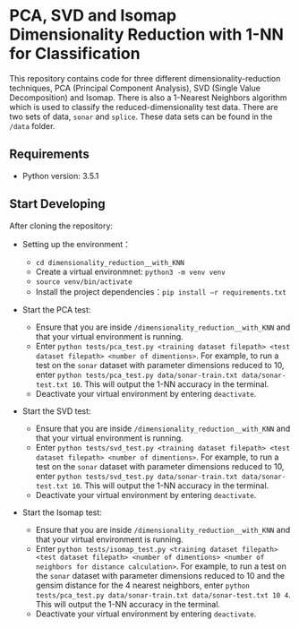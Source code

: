 # PCA, SVD and Isomap Dimensionality Reduction with 1-NN for Classification

This repository contains code for three different dimensionality-reduction techniques, 
PCA (Principal Component Analysis), SVD (Single Value Decomposition) and Isomap.
There is also a 1-Nearest Neighbors algorithm which is used to classify the 
reduced-dimensionality test data. There are two sets of data, `sonar` and `splice`.
These data sets can be found in the `/data` folder.

## Requirements

* Python version: 3.5.1

## Start Developing

After cloning the repository:

* Setting up the environment：
    - `cd dimensionality_reduction__with_KNN`
    - Create a virtual environmnet: `python3 -m venv venv`
    - `source venv/bin/activate`
    - Install the project dependencies：`pip install –r requirements.txt`

* Start the PCA test:
    - Ensure that you are inside `/dimensionality_reduction__with_KNN` and that your virtual environment is running.
    - Enter `python tests/pca_test.py <training dataset filepath> <test dataset filepath> <number of dimentions>`.
    For example, to run a test on the `sonar` dataset with parameter dimensions reduced to 10, enter 
    `python tests/pca_test.py data/sonar-train.txt data/sonar-test.txt 10`. This will output the 1-NN accuracy in the terminal.
    - Deactivate your virtual environment by entering `deactivate`.
    
* Start the SVD test:
    - Ensure that you are inside `/dimensionality_reduction__with_KNN` and that your virtual environment is running.
    - Enter `python tests/svd_test.py <training dataset filepath> <test dataset filepath> <number of dimentions>`.
    For example, to run a test on the `sonar` dataset with parameter dimensions reduced to 10, enter 
    `python tests/svd_test.py data/sonar-train.txt data/sonar-test.txt 10`. This will output the 1-NN accuracy in the terminal.
    - Deactivate your virtual environment by entering `deactivate`.
    
 * Start the Isomap test:
    - Ensure that you are inside `/dimensionality_reduction__with_KNN` and that your virtual environment is running.
    - Enter `python tests/isomap_test.py <training dataset filepath> <test dataset filepath> <number of dimentions> <number of neighbors for distance calculation>`.
    For example, to run a test on the `sonar` dataset with parameter dimensions reduced to 10 and the gensim distance for the 4 nearest neighbors, enter 
    `python tests/pca_test.py data/sonar-train.txt data/sonar-test.txt 10 4`. This will output the 1-NN accuracy in the terminal.
    - Deactivate your virtual environment by entering `deactivate`.
